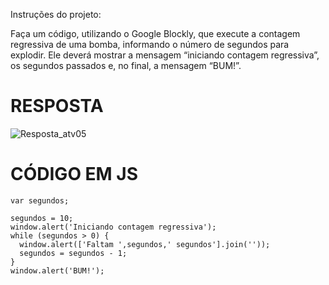 Instruções do projeto:

Faça um código, utilizando o Google Blockly, que execute a contagem regressiva de uma bomba, informando o número de segundos para explodir. Ele deverá mostrar a mensagem “iniciando contagem regressiva”, os segundos passados e, no final, a mensagem “BUM!”.

# RESPOSTA

![Resposta_atv05](https://github.com/jedsonjhones/Softex-Backend/assets/39849707/9ec72194-4e6f-4ca7-93ad-956a25f63fc7)




# CÓDIGO EM JS

```JS
var segundos;

segundos = 10;
window.alert('Iniciando contagem regressiva');
while (segundos > 0) {
  window.alert(['Faltam ',segundos,' segundos'].join(''));
  segundos = segundos - 1;
}
window.alert('BUM!');
```
